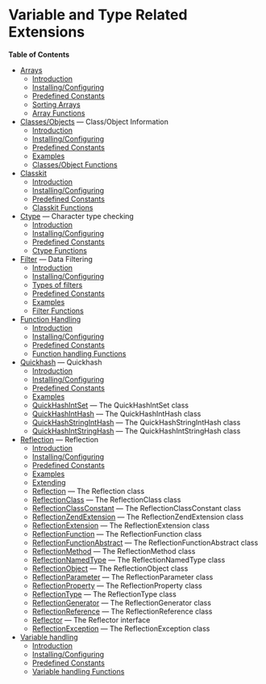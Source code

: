 Variable and Type Related Extensions
====================================

**Table of Contents**

-   [Arrays](/book/array.html)
    -   [Introduction](/intro/array.html)
    -   [Installing/Configuring](/array/setup.html)
    -   [Predefined Constants](/array/constants.html)
    -   [Sorting Arrays](/array/sorting.html)
    -   [Array Functions](/ref/array.html)
-   [Classes/Objects](/book/classobj.html) — Class/Object Information
    -   [Introduction](/intro/classobj.html)
    -   [Installing/Configuring](/classobj/setup.html)
    -   [Predefined Constants](/classobj/constants.html)
    -   [Examples](/classobj/examples.html)
    -   [Classes/Object Functions](/ref/classobj.html)
-   [Classkit](/book/classkit.html)
    -   [Introduction](/intro/classkit.html)
    -   [Installing/Configuring](/classkit/setup.html)
    -   [Predefined Constants](/classkit/constants.html)
    -   [Classkit Functions](/ref/classkit.html)
-   [Ctype](/book/ctype.html) — Character type checking
    -   [Introduction](/intro/ctype.html)
    -   [Installing/Configuring](/ctype/setup.html)
    -   [Predefined Constants](/ctype/constants.html)
    -   [Ctype Functions](/ref/ctype.html)
-   [Filter](/book/filter.html) — Data Filtering
    -   [Introduction](/intro/filter.html)
    -   [Installing/Configuring](/filter/setup.html)
    -   [Types of filters](/filter/filters.html)
    -   [Predefined Constants](/filter/constants.html)
    -   [Examples](/filter/examples.html)
    -   [Filter Functions](/ref/filter.html)
-   [Function Handling](/book/funchand.html)
    -   [Introduction](/intro/funchand.html)
    -   [Installing/Configuring](/funchand/setup.html)
    -   [Predefined Constants](/funchand/constants.html)
    -   [Function handling Functions](/ref/funchand.html)
-   [Quickhash](/book/quickhash.html) — Quickhash
    -   [Introduction](/intro/quickhash.html)
    -   [Installing/Configuring](/quickhash/setup.html)
    -   [Predefined Constants](/quickhash/constants.html)
    -   [Examples](/quickhash/examples.html)
    -   [QuickHashIntSet](/class/quickhashintset.html) — The
        QuickHashIntSet class
    -   [QuickHashIntHash](/class/quickhashinthash.html) — The
        QuickHashIntHash class
    -   [QuickHashStringIntHash](/class/quickhashstringinthash.html) —
        The QuickHashStringIntHash class
    -   [QuickHashIntStringHash](/class/quickhashintstringhash.html) —
        The QuickHashIntStringHash class
-   [Reflection](/book/reflection.html) — Reflection
    -   [Introduction](/intro/reflection.html)
    -   [Installing/Configuring](/reflection/setup.html)
    -   [Predefined Constants](/reflection/constants.html)
    -   [Examples](/reflection/examples.html)
    -   [Extending](/reflection/extending.html)
    -   [Reflection](/class/reflection.html) — The Reflection class
    -   [ReflectionClass](/class/reflectionclass.html) — The
        ReflectionClass class
    -   [ReflectionClassConstant](/class/reflectionclassconstant.html) —
        The ReflectionClassConstant class
    -   [ReflectionZendExtension](/class/reflectionzendextension.html) —
        The ReflectionZendExtension class
    -   [ReflectionExtension](/class/reflectionextension.html) — The
        ReflectionExtension class
    -   [ReflectionFunction](/class/reflectionfunction.html) — The
        ReflectionFunction class
    -   [ReflectionFunctionAbstract](/class/reflectionfunctionabstract.html)
        — The ReflectionFunctionAbstract class
    -   [ReflectionMethod](/class/reflectionmethod.html) — The
        ReflectionMethod class
    -   [ReflectionNamedType](/class/reflectionnamedtype.html) — The
        ReflectionNamedType class
    -   [ReflectionObject](/class/reflectionobject.html) — The
        ReflectionObject class
    -   [ReflectionParameter](/class/reflectionparameter.html) — The
        ReflectionParameter class
    -   [ReflectionProperty](/class/reflectionproperty.html) — The
        ReflectionProperty class
    -   [ReflectionType](/class/reflectiontype.html) — The
        ReflectionType class
    -   [ReflectionGenerator](/class/reflectiongenerator.html) — The
        ReflectionGenerator class
    -   [ReflectionReference](/class/reflectionreference.html) — The
        ReflectionReference class
    -   [Reflector](/class/reflector.html) — The Reflector interface
    -   [ReflectionException](/class/reflectionexception.html) — The
        ReflectionException class
-   [Variable handling](/book/var.html)
    -   [Introduction](/intro/var.html)
    -   [Installing/Configuring](/var/setup.html)
    -   [Predefined Constants](/var/constants.html)
    -   [Variable handling Functions](/ref/var.html)

